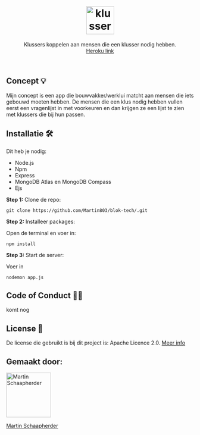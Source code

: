 <h1 align='center'>
  <img src='![Color logo with background](https://user-images.githubusercontent.com/82580596/162051035-c44daa17-b62b-4a24-b923-ef4222239110.svg)
' alt='klusserfind' height="75"/> <br>
</h1>
<p align="center">
  Klussers koppelen aan mensen die een klusser nodig hebben. <br>
  <a href="https://blok-tech-martin.herokuapp.com/"> Heroku link </a>
</p>

<br>

## Concept 💡
Mijn concept is een app die bouwvakker/werklui matcht aan mensen die iets gebouwd moeten hebben. De mensen die een klus nodig hebben vullen eerst een vragenlijst in met voorkeuren en dan krijgen ze een lijst te zien met klussers die bij hun passen.

## Installatie  🛠
Dit heb je nodig:

* Node.js
* Npm
* Express
* MongoDB Atlas en MongoDB Compass
* Ejs

**Step 1:** Clone de repo:

```
git clone https://github.com/Martin803/blok-tech/.git 
```

**Step 2:** Installeer packages:

Open de terminal en voer in:

```
npm install
```

**Step 3:** Start de server:

Voer in

```
nodemon app.js
``` 

## Code of Conduct 👮🏽
komt nog

## License 📄
De license die gebruikt is bij dit project is: Apache Licence 2.0. <a href="https://github.com/Martin803/blok-tech/blob/main/LICENSE"> Meer info </a> 

## Gemaakt door:

<img src="https://images.weserv.nl/?url=avatars.githubusercontent.com/u/82580596?v=4?v=4&h=300&w=300&fit=cover&mask=circle&maxage=7d" alt="Martin Schaapherder" height="120">

[Martin Schaapherder](https://github.com/Martin803) 
